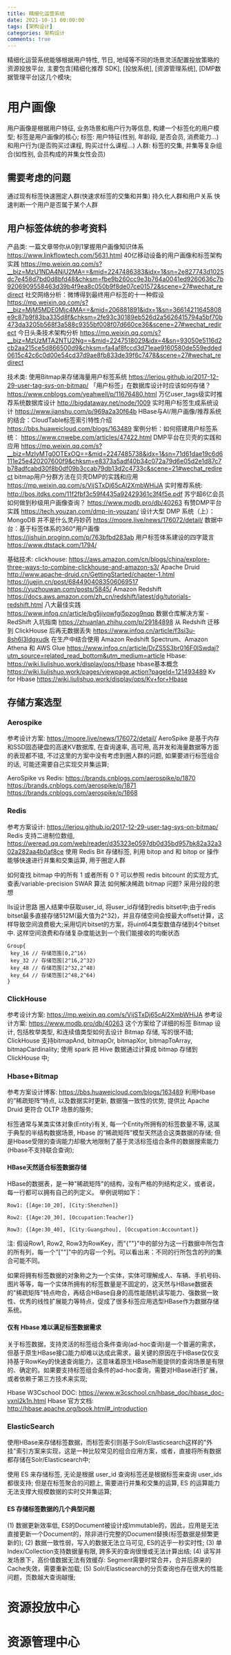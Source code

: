 ```yaml
---
title: 精细化运营系统
date: 2021-10-11 00:00:00
tags: [架构设计]
categories: 架构设计
comments: true
---
```


精细化运营系统能够根据用户特性, 节日, 地域等不同的场景灵活配置投放策略的资源投放平台, 主要包含[精细化推荐 SDK], [投放系统], [资源管理系统], [DMP数据管理平台]这几个模块;

# 用户画像
用户画像是根据用户特征, 业务场景和用户行为等信息, 构建一个标签化的用户模型; 标签是用户画像的核心;
标签: 用户特征(性别, 年龄段, 是否会员, 消费能力...) 和用户行为(是否购买过课程, 购买过什么课程...)
人群: 标签的交集, 并集等复杂组合(如性别, 会员构成的并集女性会员)

## 需要考虑的问题
通过现有标签快速圈定人群(快速求标签的交集和并集)
持久化人群和用户关系
快速判断一个用户是否属于某个人群

## 用户标签体统的参考资料
产品类:
一篇文章带你从0到1掌握用户画像知识体系 https://www.linkflowtech.com/5631.html
40亿移动设备的用户画像和标签架构实践 https://mp.weixin.qq.com/s?__biz=MzU1NDA4NjU2MA==&mid=2247486383&idx=1&sn=2e827743d1025dc7e458d7bd0d8bfd48&chksm=fbe9b260cc9e3b764a0041ed9260636c7b9206909558463d39b4f9ea8c050b9f8de07ce01572&scene=27#wechat_redirect
社交网络分析：微博得到最终用户标签的十一种假设 https://mp.weixin.qq.com/s?__biz=MjM5MDE0Mjc4MA==&mid=206881891&idx=1&sn=36614211645808e9c87b9f83ba335d8f&chksm=2fe93c30189eb526d2a5626415794a5bf70b473da3205b568f3a588c9355bf008f07d660ce36&scene=27#wechat_redirect
今日头条技术架构分析 https://mp.weixin.qq.com/s?__biz=MzUzMTA2NTU2Ng==&mid=2247518029&idx=4&sn=93050e5116d2cb2aa215ce5d866500d9&chksm=fa4af8fccd3d71eae9160580de559edded0615c42c6c0d00e54cd37d9ae8fb833de39f6c7478&scene=27#wechat_redirect

技术类:
使用Bitmap来存储海量用户标签系统 https://leriou.github.io/2017-12-29-user-tag-sys-on-bitmap/
「用户标签」在数据库设计时应该如何存储？https://www.cnblogs.com/yeahwell/p/11676480.html
万亿user_tags级实时推荐系统数据库设计 http://bigdataway.net/node/1009
实时用户标签生成系统设计 https://www.jianshu.com/p/969a2a30f64b
HBase与AI/用户画像/推荐系统的结合：CloudTable标签索引特性介绍 https://bbs.huaweicloud.com/blogs/163489
案例分析：如何搭建用户标签系统： https://www.cnwebe.com/articles/47422.html
DMP平台在贝壳的实践和应用 https://mp.weixin.qq.com/s?__biz=MzIyMTg0OTExOQ==&mid=2247485738&idx=1&sn=71d61dae19c6d6111e25e420207600f9&chksm=e8373a5adf40b34c072a79d6e05d2e1d87c7b78adfcabd30f8b0df09b3ccab79db13d2c4733c&scene=21#wechat_redirect
bitmap用户分群方法在贝壳DMP的实践和应用 https://mp.weixin.qq.com/s/VijSTxDj65cAl2XmbWHiJA
实时推荐系统: http://bos.itdks.com/11f2fbf3c59f4435a92429361c3f4f5e.pdf
苏宁超6亿会员如何做到秒级用户画像查询？ https://www.modb.pro/db/40263
有赞DMP平台实践 https://tech.youzan.com/dmp-in-youzan/
设计大型 DMP 系统（上）：MongoDB 并不是什么灵丹妙药 https://moore.live/news/176072/detail/
数据中台：基于标签体系的360°用户画像 https://jishuin.proginn.com/p/763bfbd283ab
用户标签体系建设的四字箴言 https://www.dtstack.com/1794/

基础技术:
clickhouse: https://aws.amazon.com/cn/blogs/china/explore-three-ways-to-combine-clickhouse-and-amazon-s3/
Apache Druid
http://www.apache-druid.cn/GettingStarted/chapter-1.html
https://juejin.cn/post/6844904083506069517
https://yuzhouwan.com/posts/5845/
Amazon Redshift
https://docs.aws.amazon.com/zh_cn/redshift/latest/dg/tutorials-redshift.html
八大最佳实践 https://www.infoq.cn/article/bg5jivowfgi5pzog9nqp
数据仓库解决方案 - RedShift 入坑指南 https://zhuanlan.zhihu.com/p/29184898
从 Redshift 迁移到 ClickHouse 后再无数据丢失 https://www.infoq.cn/article/f3si3u-8sh6l3ldgxudk
在生产中结合使用 Amazon Redshift Spectrum、Amazon Athena 和 AWS Glue https://www.infoq.cn/article/DrZS5S3br016F0lSwdaj?utm_source=related_read_bottom&utm_medium=article
Hbase: https://wiki.liulishuo.work/display/ops/Hbase
hbase基本概念 https://wiki.liulishuo.work/pages/viewpage.action?pageId=121493489
Kv for Hbase https://wiki.liulishuo.work/display/ops/Kv+for+Hbase

## 存储方案选型
### Aerospike
参考设计方案: https://moore.live/news/176072/detail/
AeroSpike 是基于内存和SSD固态硬盘的高速KV数据库, 在查询速率, 高可用, 高并发和海量数据等方面的表现都不错, 不过这里的方案中没有考虑到圈人群的问题, 如果要进行标签组合的话, 可能还需要自己实现交并集运算;

AeroSpike vs Redis: 
https://brands.cnblogs.com/aerospike/p/1870
https://brands.cnblogs.com/aerospike/p/1871
https://brands.cnblogs.com/aerospike/p/1868

### Redis
参考方案设计: https://leriou.github.io/2017-12-29-user-tag-sys-on-bitmap/
Redis 支持二进制位数组, https://weread.qq.com/web/reader/d35323e0597db0d35bd957bk82a32a302a282aa4b0af8ce
使用 Redis Bit 存储标签, 利用 bitop and 和 bitop or 操作能够快速进行并集和交集运算, 用于圈定人群

如何查找 bitmap 中的所有 1 或者所有 0 ? 可以参照 redis bitcount 的实现方式, 查表/variable-precision SWAR 算法
如何解决稀疏 bitmap 问题? 采用分段的思想

lls设计思路
圈人结果中获取user_id,  将user_id存储到redis bitset中;由于redis bitset最多直接存储512M(最大值为2^32)，并且存储空间会按最大offset计算，这样导致空间浪费极大;采用切片bitset的方案，将uint64类型数值存储到4个bitset中. 这样空间浪费和存储复杂度能达到一个我们能接收的均衡状态
````
Group{
 key_16 // 存储范围[0,2^16)
 key_32 // 存储范围[2^16,2^32)
 key_48 // 存储范围[2^32,2^48)
 key_64 // 存储范围[2^48,2^64)
}
````

### ClickHouse
参考设计方案: https://mp.weixin.qq.com/s/VijSTxDj65cAl2XmbWHiJA
参考设计方案: https://www.modb.pro/db/40263
这个方案给了详细的标签 Bitmap 设计, 包括枚举类型, 和连续值类型如何去设计 Bitmap 存储, 写的很不错;
ClickHouse 支持bitmapAnd, bitmapOr, bitmapXor, bitmapToArray, bitmapCardinality;
使用 spark 把 Hive 数据通过计算成 bitmap 存储到 ClickHouse 中;

### Hbase+Bitmap
参考方案设计博客: https://bbs.huaweicloud.com/blogs/163489
利用Hbase的”稀疏矩阵“特点, 以及数据实时更新, 数据强一致性的优势, 提供比 Apache Druid 更符合 OLTP 场景的服务;

标签通常与某类实体对象(Entity)有关, 每一个Entity所拥有的标签数量不等, 这属于典型的半结构数据场景, Hbase 的“稀疏矩阵”模型天然适合这类数据的存储;
但是Hbase受限的查询能力却极大地限制了基于灵活标签组合条件的数据搜索能力(Hbase不支持联合查询);

#### HBase天然适合标签数据存储
HBase的数据表，是一种"稀疏矩阵"的结构，没有严格的列结构定义，或者说，每一行都可以拥有自己的列定义。
举例说明如下：
````
Row1: {[Age:10_20], [City:Shenzhen]}

Row2: {[Age:20_30], [Occupation:Teacher]}

Row3: {[Age:30_40], [City:Guangzhou], [Occupation:Accountant]}
````
注: 假设Row1, Row2, Row3为RowKey，而"{""}"中的部分为这一行数据中所包含的所有列，每一个"[""]"中的内容一个列。可以看出来：不同的行所包含的列的集合可能不同。

如果将拥有标签数据的对象称之为一个实体，实体可理解成人、车辆、手机号码、图片等等，每一个实体所拥有的标签数量是不固定的，这天然与HBase数据表的"稀疏矩阵"特点吻合，再结合HBase自身的高性能随机读写能力、强数据一致性、优秀的线性扩展能力等特点，促成了很多标签应用选型HBase作为数据存储系统。

#### 仅有 Hbase 难以满足标签数据需求
关于标签数据，支持灵活的标签组合条件查询(ad-hoc查询)是一个普遍的需求，但基于原生HBase接口能力却难以达成此需求，最关键的原因在于HBase仅仅支持基于RowKey的快速查询能力，这意味着原生HBase所能提供的查询场景是有限的、确定的。如果要支持标签组合条件的ad-hoc查询，需要对HBase进行扩展，或者依赖于第三方技术来实现;

Hbase W3Cschool DOC: https://www.w3cschool.cn/hbase_doc/hbase_doc-vxnl2k1n.html
Hbase 官方文档: http://hbase.apache.org/book.html#_introduction 

### ElasticSearch
使用HBase来存储标签数据，而标签索引则基于Solr/Elasticsearch这样的"外挂"索引方案来实现，这是一种比较常见的组合应用方案，或者，直接将所有数据都存储在Solr/Elasticsearch中;

使用 ES 来存储标签, 无论是根据 user_id 查询标签还是根据标签来查询 user_ids 都很支持; 但是在标签聚合的问题上, 需要进行并集和交集的运算, ES 的运算能力无法支撑大规模数据的实时交并集运算;

#### ES 存储标签数据的几个典型问题
(1) 数据更新效率低, ES的Document被设计成Immutable的，因此，应用是无法直接更新一个Document的，除非进行完整的Document替换(标签数据是频繁更新的);
(2) 数据一致性弱，写入的数据无法立马可见, ES的近乎一秒实时性;
(3) 单Index/Collection支持数据量有限, 跨多天的查询很慢或无法计算出结;
(4) 读写并发场景下，高价值数据无法有效缓存: Segment需要时常合并，合并后原来的Cache失效，需要重新加载;
(5) Solr/Elasticsearch的分页查询也存在很大的性能问题，页数越大查询越慢;

# 资源投放中心

# 资源管理中心






